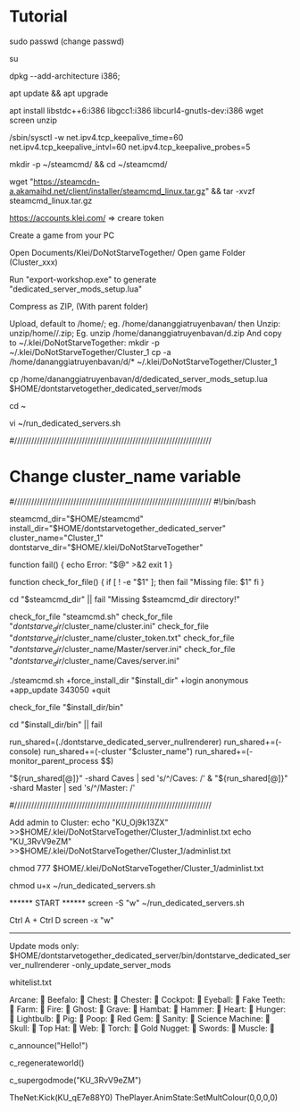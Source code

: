 # Tutorial

sudo passwd (change passwd)

su

dpkg --add-architecture i386;

apt update && apt upgrade

apt install libstdc++6:i386 libgcc1:i386 libcurl4-gnutls-dev:i386 wget screen unzip

/sbin/sysctl -w net.ipv4.tcp_keepalive_time=60 net.ipv4.tcp_keepalive_intvl=60 net.ipv4.tcp_keepalive_probes=5

mkdir -p ~/steamcmd/ && cd ~/steamcmd/

wget "https://steamcdn-a.akamaihd.net/client/installer/steamcmd_linux.tar.gz" && tar -xvzf steamcmd_linux.tar.gz

https://accounts.klei.com/ => creare token

Create a game from your PC

Open Documents/Klei/DoNotStarveTogether/
Open game Folder (Cluster_xxx)

Run "export-workshop.exe" to generate "dedicated_server_mods_setup.lua"

Compress as ZIP, (With parent folder)

Upload, default to /home/<username>; eg. /home/dananggiatruyenbavan/
then Unzip: unzip/home/<username>/<file>.zip; Eg. unzip /home/dananggiatruyenbavan/d.zip
And copy to ~/.klei/DoNotStarveTogether:
mkdir -p ~/.klei/DoNotStarveTogether/Cluster_1
cp -a /home/dananggiatruyenbavan/d/* ~/.klei/DoNotStarveTogether/Cluster_1

cp /home/dananggiatruyenbavan/d/dedicated_server_mods_setup.lua $HOME/dontstarvetogether_dedicated_server/mods

cd ~

vi ~/run_dedicated_servers.sh

#//////////////////////////////////////////////////////////////////////
# Change cluster_name variable
#//////////////////////////////////////////////////////////////////////
#!/bin/bash

steamcmd_dir="$HOME/steamcmd"
install_dir="$HOME/dontstarvetogether_dedicated_server"
cluster_name="Cluster_1"
dontstarve_dir="$HOME/.klei/DoNotStarveTogether"

function fail()
{
	echo Error: "$@" >&2
	exit 1
}

function check_for_file()
{
	if [ ! -e "$1" ]; then
		fail "Missing file: $1"
	fi
}

cd "$steamcmd_dir" || fail "Missing $steamcmd_dir directory!"

check_for_file "steamcmd.sh"
check_for_file "$dontstarve_dir/$cluster_name/cluster.ini"
check_for_file "$dontstarve_dir/$cluster_name/cluster_token.txt"
check_for_file "$dontstarve_dir/$cluster_name/Master/server.ini"
check_for_file "$dontstarve_dir/$cluster_name/Caves/server.ini"

./steamcmd.sh +force_install_dir "$install_dir" +login anonymous +app_update 343050 +quit

check_for_file "$install_dir/bin"

cd "$install_dir/bin" || fail

run_shared=(./dontstarve_dedicated_server_nullrenderer)
run_shared+=(-console)
run_shared+=(-cluster "$cluster_name")
run_shared+=(-monitor_parent_process $$)

"${run_shared[@]}" -shard Caves  | sed 's/^/Caves:  /' &
"${run_shared[@]}" -shard Master | sed 's/^/Master: /'

#//////////////////////////////////////////////////////////////////////

Add admin to Cluster:
echo "KU_Oj9k13ZX" >>$HOME/.klei/DoNotStarveTogether/Cluster_1/adminlist.txt
echo "KU_3RvV9eZM" >>$HOME/.klei/DoNotStarveTogether/Cluster_1/adminlist.txt

chmod 777 $HOME/.klei/DoNotStarveTogether/Cluster_1/adminlist.txt

chmod u+x ~/run_dedicated_servers.sh

****** START ******
screen -S "w"
~/run_dedicated_servers.sh

Ctrl A + Ctrl D
screen -x "w"


--------------------------------
Update mods only:
$HOME/dontstarvetogether_dedicated_server/bin/dontstarve_dedicated_server_nullrenderer -only_update_server_mods


whitelist.txt

Arcane: 󰀀
Beefalo: 󰀁
Chest: 󰀂
Chester: 󰀃
Cockpot: 󰀄
Eyeball: 󰀅
Fake Teeth: 󰀆
Farm: 󰀇
Fire: 󰀈
Ghost: 󰀉
Grave: 󰀊
Hambat: 󰀋
Hammer: 󰀌
Heart: 󰀍
Hunger: 󰀎
Lightbulb: 󰀏
Pig: 󰀐
Poop: 󰀑
Red Gem: 󰀒
Sanity: 󰀓
Science Machine: 󰀔
Skull: 󰀕
Top Hat: 󰀖
Web: 󰀗
Torch: 󰀛
Gold Nugget: 󰀚
Swords: 󰀘
Muscle: 󰀙

c_announce("Hello!")

c_regenerateworld()

c_supergodmode("KU_3RvV9eZM")

TheNet:Kick(KU_qE7e88Y0)
ThePlayer.AnimState:SetMultColour(0,0,0,0)
